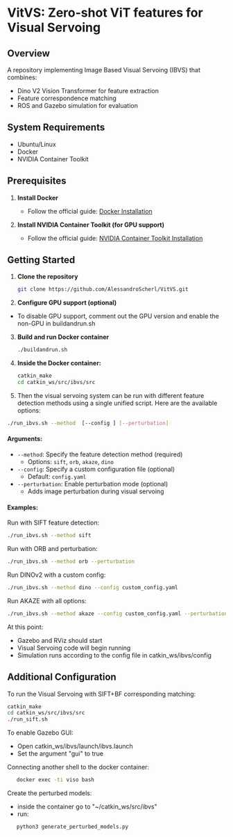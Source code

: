 # VitVS: Zero-shot ViT features for Visual Servoing

## Overview
A repository implementing Image Based Visual Servoing (IBVS) that combines:
- Dino V2 Vision Transformer for feature extraction
- Feature correspondence matching
- ROS and Gazebo simulation for evaluation

## System Requirements
- Ubuntu/Linux
- Docker
- NVIDIA Container Toolkit

## Prerequisites

1. **Install Docker**
   - Follow the official guide: [Docker Installation](https://docs.docker.com/engine/install/)

2. **Install NVIDIA Container Toolkit (for GPU support)**
   - Follow the official guide: [NVIDIA Container Toolkit Installation](https://docs.nvidia.com/datacenter/cloud-native/container-toolkit/latest/install-guide.html)

## Getting Started

1. **Clone the repository**
   ```bash
   git clone https://github.com/AlessandroScherl/VitVS.git
   ```
   
2. **Configure GPU support (optional)**
  - To disable GPU support, comment out the GPU version and enable the non-GPU in buildandrun.sh

3. **Build and run Docker container**
   ```bash
   ./buildandrun.sh
   ```
4. **Inside the Docker container:**
   ```bash
   catkin_make
   cd catkin_ws/src/ibvs/src
   ```

5. Then the visual servoing system can be run with different feature detection methods using a single unified script. Here are the available options:

```bash
./run_ibvs.sh --method  [--config ] [--perturbation]
```

#### Arguments:

- `--method`: Specify the feature detection method (required)
  - Options: `sift`, `orb`, `akaze`, `dino`
- `--config`: Specify a custom configuration file (optional)
  - Default: `config.yaml`
- `--perturbation`: Enable perturbation mode (optional)
  - Adds image perturbation during visual servoing

#### Examples:

Run with SIFT feature detection:
```bash
./run_ibvs.sh --method sift
```

Run with ORB and perturbation:
```bash
./run_ibvs.sh --method orb --perturbation
```

Run DINOv2 with a custom config:
```bash
./run_ibvs.sh --method dino --config custom_config.yaml
```

Run AKAZE with all options:
```bash
./run_ibvs.sh --method akaze --config custom_config.yaml --perturbation
```

   
At this point:

- Gazebo and RViz should start
- Visual Servoing code will begin running
- Simulation runs according to the config file in catkin_ws/ibvs/config

## Additional Configuration
To run the Visual Servoing with SIFT+BF corresponding matching:
   ```bash
   catkin_make
   cd catkin_ws/src/ibvs/src
   ./run_sift.sh
```
To enable Gazebo GUI:
- Open catkin_ws/ibvs/launch/ibvs.launch
- Set the argument "gui" to true

Connecting another shell to the docker container:
```bash
   docker exec -ti viso bash
```
Create the perturbed models:
- inside the container go to "~/catkin_ws/src/ibvs"
- run:
```bash
   python3 generate_perturbed_models.py
```
  

